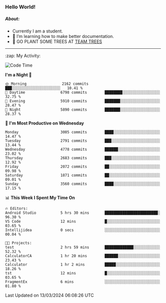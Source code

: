 ### Hello World!

##### About:
- Currently I am a student.
- 🌱 I’m learning how to make better documentation.
- 🌱 GO PLANT SOME TREES AT [TEAM TREES](https://teamtrees.org/)

---
  <summary>:zap: My Activity:</summary>
  
<!--START_SECTION:waka-->
![Code Time](http://img.shields.io/badge/Code%20Time-1%2C301%20hrs%2035%20mins-blue)

**I'm a Night 🦉** 

```text
🌞 Morning                2162 commits        ███░░░░░░░░░░░░░░░░░░░░░░   10.41 % 
🌆 Daytime                6798 commits        ████████░░░░░░░░░░░░░░░░░   32.75 % 
🌃 Evening                5910 commits        ███████░░░░░░░░░░░░░░░░░░   28.47 % 
🌙 Night                  5890 commits        ███████░░░░░░░░░░░░░░░░░░   28.37 % 
```
📅 **I'm Most Productive on Wednesday** 

```text
Monday                   3005 commits        ████░░░░░░░░░░░░░░░░░░░░░   14.47 % 
Tuesday                  2791 commits        ███░░░░░░░░░░░░░░░░░░░░░░   13.44 % 
Wednesday                4778 commits        ██████░░░░░░░░░░░░░░░░░░░   23.02 % 
Thursday                 2683 commits        ███░░░░░░░░░░░░░░░░░░░░░░   12.92 % 
Friday                   2072 commits        ██░░░░░░░░░░░░░░░░░░░░░░░   09.98 % 
Saturday                 1871 commits        ██░░░░░░░░░░░░░░░░░░░░░░░   09.01 % 
Sunday                   3560 commits        ████░░░░░░░░░░░░░░░░░░░░░   17.15 % 
```


📊 **This Week I Spent My Time On** 

```text
🔥 Editors: 
Android Studio           5 hrs 30 mins       ████████████████████████░   96.30 % 
VS Code                  12 mins             █░░░░░░░░░░░░░░░░░░░░░░░░   03.65 % 
Intellijidea             0 secs              ░░░░░░░░░░░░░░░░░░░░░░░░░   00.04 % 

🐱‍💻 Projects: 
test                     2 hrs 59 mins       █████████████░░░░░░░░░░░░   52.32 % 
CalculatorCA             1 hr 20 mins        ██████░░░░░░░░░░░░░░░░░░░   23.43 % 
Calculator               1 hr 2 mins         █████░░░░░░░░░░░░░░░░░░░░   18.26 % 
tst                      12 mins             █░░░░░░░░░░░░░░░░░░░░░░░░   03.65 % 
FragmentEx               6 mins              ░░░░░░░░░░░░░░░░░░░░░░░░░   01.80 % 
```


 Last Updated on 13/03/2024 06:08:26 UTC
<!--END_SECTION:waka-->
